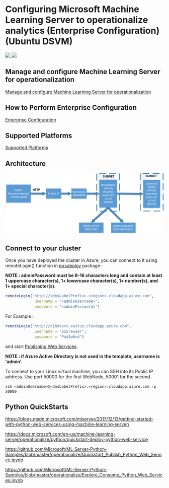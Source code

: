 # Configuring Microsoft Machine Learning Server to operationalize analytics (Enterprise Configuration) (Ubuntu DSVM)

<a href="https://portal.azure.com/#create/Microsoft.Template/uri/https%3A%2F%2Fraw.githubusercontent.com%2FMicrosoft%2Fmicrosoft-r%2Fmaster%2Fmlserver-arm-templates%2Fenterprise-configuration%2Fubuntu-dsvm-postgresql%2Fazuredeploy.json" target="_blank">
    <img src="http://azuredeploy.net/deploybutton.png" />
</a>
<a href="http://armviz.io/#/?load=https%3A%2F%2Fraw.githubusercontent.com%2FMicrosoft%2Fmicrosoft-r%2Fmaster%2Fmlserver-arm-templates%2Fenterprise-configuration%2Fubuntu-dsvm-postgresql%2Fazuredeploy.json" target="_blank">
    <img src="http://armviz.io/visualizebutton.png"/>
</a>


## Manage and configure Machine Learning Server for operationalization
[Manage and configure Machine Learning Server for operationalization](https://docs.microsoft.com/en-us/machine-learning-server/operationalize/configure-start-for-administrators)


## How to Perform Enterprise Configuration
[Enterprise Configuration](https://docs.microsoft.com/en-us/machine-learning-server/operationalize/configure-machine-learning-server-enterprise)


## Supported Platforms
[Supported Platforms](https://docs.microsoft.com/en-us/machine-learning-server/install/r-server-install-supported-platforms) 

## Architecture
![Linux-Sql-Azure Architecture](https://raw.githubusercontent.com/Microsoft/microsoft-r/master/mlserver-arm-templates/enterprise-configuration/ubuntu-dsvm-postgresql/ubuntu-dsvm-postgresql-architecture.png)


## Connect to your cluster

Once you have deployed the cluster in Azure, you can connect to it using remoteLogin() function in [mrsdeploy](https://msdn.microsoft.com/en-us/microsoft-r/mrsdeploy/mrsdeploy) package : 

**NOTE : adminPassword must be 8-16 characters long and contain at least 1 uppercase character(s), 1+ lowercase character(s), 1+ number(s), and 1+ special character(s).**

```R
remoteLogin("http://<dnsLabelPrefix>.<region>.cloudapp.azure.com",
             username = "<adminUsername>",
             password = "<adminPassword>")
```


For Example : 


```R
remoteLogin("http://o16ntest.eastus.cloudapp.azure.com",
             username = "azureuser",
             password = "Pa$$w0rd")
```


and start [Publishing Web Services](https://docs.microsoft.com/en-us/machine-learning-server/operationalize/quickstart-publish-r-web-service#b-publish-model-as-a-web-service).

**NOTE : if Azure Active Directory is not used in the template, username is 'admin'.**


To connect to your Linux virtual machine, you can SSH into its Public IP address. Use port 50000 for the first WebNode, 50001 for the second.

```
ssh <adminUsername>@<dnsLabelPrefix>.<region>.cloudapp.azure.com -p 50000
```

## Python QuickStarts

https://blogs.msdn.microsoft.com/mlserver/2017/12/13/getting-started-with-python-web-services-using-machine-learning-server/

https://docs.microsoft.com/en-us/machine-learning-server/operationalize/python/quickstart-deploy-python-web-service

https://github.com/Microsoft/ML-Server-Python-Samples/blob/master/operationalize/Quickstart_Publish_Python_Web_Service.ipynb

https://github.com/Microsoft/ML-Server-Python-Samples/blob/master/operationalize/Explore_Consume_Python_Web_Services.ipynb
